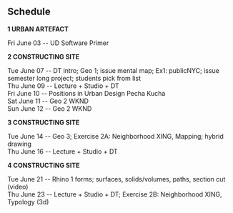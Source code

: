 ## Schedule

**1 URBAN ARTEFACT**

Fri June 03 -- UD Software Primer

**2 CONSTRUCTING SITE**

Tue June 07 -- DT intro; Geo 1; issue mental map; Ex1: publicNYC; issue semester long project; students pick from list  
Thu June 09 -- Lecture + Studio + DT  
Fri June 10 -- Positions in Urban Design Pecha Kucha  
Sat June 11 -- Geo 2 WKND  
Sun June 12 -- Geo 2 WKND  

**3 CONSTRUCTING SITE**

Tue June 14 -- Geo 3; Exercise 2A: Neighborhood XING, Mapping; hybrid drawing  
Thu June 16 -- Lecture + Studio + DT  

**4 CONSTRUCTING SITE**

Tue June 21 -- Rhino 1 forms; surfaces, solids/volumes, paths, section cut (video)  
Thu June 23 -- Lecture + Studio + DT; Exercise 2B: Neighborhood XING, Typology (3d)  
